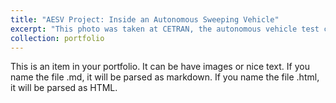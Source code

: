 ```yaml
---
title: "AESV Project: Inside an Autonomous Sweeping Vehicle"
excerpt: "This photo was taken at CETRAN, the autonomous vehicle test center at NTU, Singapore, in August 2020. 1<br/><img src='/images/Yuanzhe_2020_CETRAN.jpg'>"
collection: portfolio
---
```


This is an item in your portfolio. It can be have images or nice text. If you name the file .md, it will be parsed as markdown. If you name the file .html, it will be parsed as HTML. 
